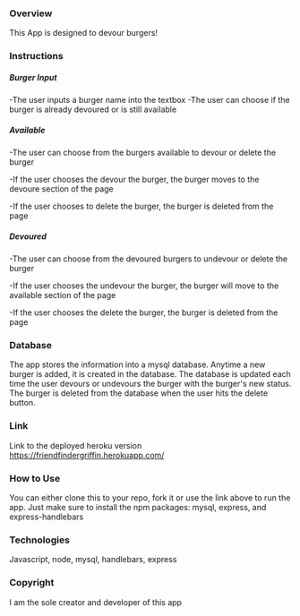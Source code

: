 
### Overview
This App is designed to devour burgers!

### Instructions
##### Burger Input
-The user inputs a burger name into the textbox
-The user can choose if the burger is already devoured or is still available

##### Available 
-The user can choose from the burgers available to devour or delete the burger

-If the user chooses the devour the burger, the burger moves to the devoure section of the page

-If the user chooses to delete the burger, the burger is deleted from the page

##### Devoured
-The user can choose from the devoured burgers to undevour or delete the burger

-If the user chooses the undevour the burger, the burger will move to the available section of the page 

-If the user chooses the delete the burger, the burger is deleted from the page


### Database
The app stores the information into a mysql database. Anytime a new burger is added, it is created in the database. The database is updated each time the user devours or undevours the burger with the burger's new status. The burger is deleted from the database when the user hits the delete button.


### Link
Link to the deployed heroku version  https://friendfindergriffin.herokuapp.com/


### How to Use
You can either clone this to your repo, fork it or use the link above to run the app. Just make sure to install the npm packages: mysql, express, and express-handlebars


### Technologies
Javascript, node, mysql, handlebars, express


### Copyright
I am the sole creator and developer of this app
